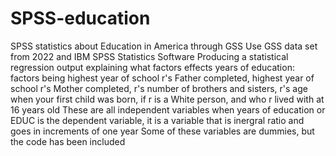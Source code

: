 # SPSS-education
SPSS statistics about Education in America through GSS
Use GSS data set from 2022 and IBM SPSS Statistics Software 
Producing a statistical regression output explaining what factors effects years of education: factors being highest year of school r's Father completed, highest year of school r's Mother completed, r's number of brothers and sisters, r's age when your first child was born, if r is a White person, and who r lived with at 16 years old
These are all independent variables when years of education or EDUC is the dependent variable, it is a variable that is inergral ratio and goes in increments of one year
Some of these variables are dummies, but the code has been included 
